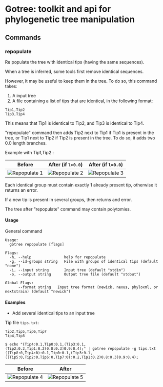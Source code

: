 # Gotree: toolkit and api for phylogenetic tree manipulation

## Commands

### repopulate
Re populate the tree with identical tips (having the same sequences).

When a tree is inferred, some tools first remove identical sequences.

However, it may be useful to keep them in the tree. To do so, this command takes:

1. A input tree
2. A file containing a list of tips that are identical, in the following format:

```
Tip1,Tip2
Tip3,Tip4
```

This means that Tip1 is identical to Tip2, and Tip3 is identical to Tip4.

"repopulate" command then adds Tip2 next to Tip1 if Tip1 is present in the tree, or 
Tip1 next to Tip2 if Tip2 is present in the tree. To do so, it adds two 0.0 length
 branches. 

Example with Tip1,Tip2 :

|           Before                   |          After (if `l>0.0`)         |         After (if `l=0.0`)     |
:-----------------------------------:|:-----------------------------------:|:-------------------------------:
![Repopulate 1](repopulate_1.png)  | ![Repopulate 2](repopulate_2.png) | ![Repopulate 3](repopulate_3.png)


Each identical group must contain exactly 1 already present tip, otherwise it returns
 an error.

If a new tip is present in several groups, then returns and error.

The tree after "repopulate" command may contain polytomies.


#### Usage

General command
```
Usage:
  gotree repopulate [flags]

Flags:
  -h, --help               help for repopulate
  -g, --id-groups string   File with groups of identical tips (default "none")
  -i, --input string       Input tree (default "stdin")
  -o, --output string      Output tree file (default "stdout")

Global Flags:
      --format string   Input tree format (newick, nexus, phyloxml, or nextstrain) (default "newick")
```

#### Examples

* Add several identical tips to an input tree

Tip file `tips.txt`:

```
Tip2,Tip5,Tip6,Tip7
Tip4,Tip8
```

```
$ echo "(Tip4:0.1,Tip0:0.1,(Tip3:0.1,(Tip2:0.2,Tip1:0.2)0.8:0.3)0.9:0.4);" | gotree repopulate -g tips.txt
((Tip8:0,Tip4:0):0.1,Tip0:0.1,(Tip3:0.1,((Tip5:0,Tip2:0,Tip6:0,Tip7:0):0.2,Tip1:0.2)0.8:0.3)0.9:0.4);
```


|           Before                   |          After                   |
:-----------------------------------:|:---------------------------------:
![Repopulate 4](repopulate_4.png)    | ![Repopulate 5](repopulate_5.png)
